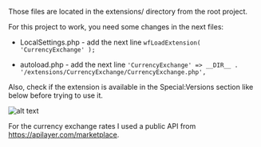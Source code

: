 Those files are located in the extensions/ directory from the root project.


For this project to work, you need some changes in the next files:

* LocalSettings.php - add the next line ```wfLoadExtension( 'CurrencyExchange' );``` 

* autoload.php - add the next line ```'CurrencyExchange' => __DIR__ . '/extensions/CurrencyExchange/CurrencyExchange.php',```

Also, check if the extension is available in the Special:Versions section like below before trying to use it.

![alt text](https://user-images.githubusercontent.com/72436614/229586865-83063982-4a4b-4567-8be6-717bf5a377dc.PNG)


For the currency exchange rates I used a public API from https://apilayer.com/marketplace.
